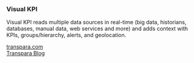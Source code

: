 ### Visual KPI
Visual KPI reads multiple data sources in real-time (big data, historians, databases, manual data, web services and more) and adds context with KPIs, groups/hierarchy, alerts, and geolocation.

[transpara.com](http://transpara.com/)</br>
[Transpara Blog](http://transpara.com/blog)
